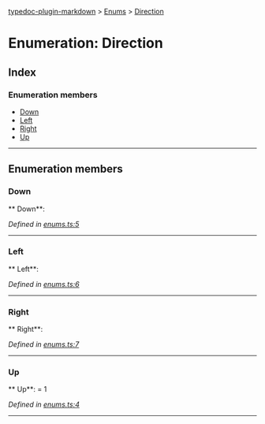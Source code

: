 [typedoc-plugin-markdown](../README.md) > [Enums](../modules/enums.md) > [Direction](../enums/enums.direction.md)



# Enumeration: Direction

## Index

### Enumeration members

* [Down](enums.direction.md#markdown-header-down)
* [Left](enums.direction.md#markdown-header-left)
* [Right](enums.direction.md#markdown-header-right)
* [Up](enums.direction.md#markdown-header-up)



---
## Enumeration members


###  Down

** Down**:   

*Defined in [enums.ts:5](https://bitbucket.org/owner/repository_name/src/master/src/enums.ts?fileviewer&amp;#x3D;file-view-default#enums.ts-5)*





___



###  Left

** Left**:   

*Defined in [enums.ts:6](https://bitbucket.org/owner/repository_name/src/master/src/enums.ts?fileviewer&amp;#x3D;file-view-default#enums.ts-6)*





___



###  Right

** Right**:   

*Defined in [enums.ts:7](https://bitbucket.org/owner/repository_name/src/master/src/enums.ts?fileviewer&amp;#x3D;file-view-default#enums.ts-7)*





___



###  Up

** Up**:    = 1

*Defined in [enums.ts:4](https://bitbucket.org/owner/repository_name/src/master/src/enums.ts?fileviewer&amp;#x3D;file-view-default#enums.ts-4)*





___


